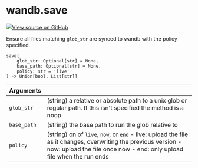 # wandb.save

[![](https://www.tensorflow.org/images/GitHub-Mark-32px.png)View source on GitHub](https://www.github.com/wandb/client/tree/v0.10.31.dev1/wandb/sdk/wandb_run.py#L1100-L1189)

Ensure all files matching `glob_str` are synced to wandb with the policy specified.

```text
save(
    glob_str: Optional[str] = None,
    base_path: Optional[str] = None,
    policy: str = 'live'
) -> Union[bool, List[str]]
```

| Arguments |  |
| :--- | :--- |
|  `glob_str` |  \(string\) a relative or absolute path to a unix glob or regular path. If this isn't specified the method is a noop. |
|  `base_path` |  \(string\) the base path to run the glob relative to |
|  `policy` |  \(string\) on of `live`, `now`, or `end` - live: upload the file as it changes, overwriting the previous version - now: upload the file once now - end: only upload file when the run ends |

